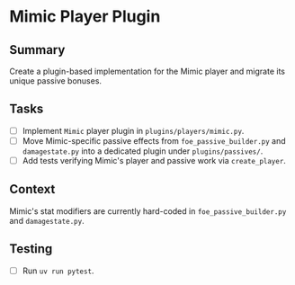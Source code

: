 # Mimic Player Plugin

## Summary
Create a plugin-based implementation for the Mimic player and migrate its unique passive bonuses.

## Tasks
- [ ] Implement `Mimic` player plugin in `plugins/players/mimic.py`.
- [ ] Move Mimic-specific passive effects from `foe_passive_builder.py` and `damagestate.py` into a dedicated plugin under `plugins/passives/`.
- [ ] Add tests verifying Mimic's player and passive work via `create_player`.

## Context
Mimic's stat modifiers are currently hard-coded in `foe_passive_builder.py` and `damagestate.py`.

## Testing
- [ ] Run `uv run pytest`.
